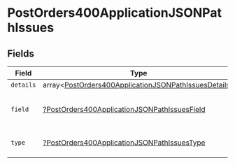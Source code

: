# PostOrders400ApplicationJSONPathIssues


## Fields

| Field                                                                                                                            | Type                                                                                                                             | Required                                                                                                                         | Description                                                                                                                      | Example                                                                                                                          |
| -------------------------------------------------------------------------------------------------------------------------------- | -------------------------------------------------------------------------------------------------------------------------------- | -------------------------------------------------------------------------------------------------------------------------------- | -------------------------------------------------------------------------------------------------------------------------------- | -------------------------------------------------------------------------------------------------------------------------------- |
| `details`                                                                                                                        | array<[PostOrders400ApplicationJSONPathIssuesDetails](../../models/operations/PostOrders400ApplicationJSONPathIssuesDetails.md)> | :heavy_minus_sign:                                                                                                               | N/A                                                                                                                              |                                                                                                                                  |
| `field`                                                                                                                          | [?PostOrders400ApplicationJSONPathIssuesField](../../models/operations/PostOrders400ApplicationJSONPathIssuesField.md)           | :heavy_minus_sign:                                                                                                               | It shows which field is/are missing.                                                                                             | reference.referenceNo                                                                                                            |
| `type`                                                                                                                           | [?PostOrders400ApplicationJSONPathIssuesType](../../models/operations/PostOrders400ApplicationJSONPathIssuesType.md)             | :heavy_minus_sign:                                                                                                               | It shows what is expecting.                                                                                                      | tooSmall                                                                                                                         |